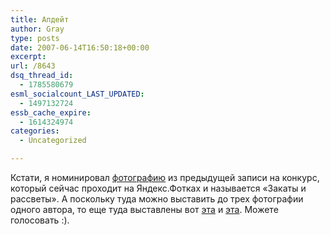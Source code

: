 ```yaml
---
title: Апдейт
author: Gray
type: posts
date: 2007-06-14T16:50:18+00:00
excerpt:
url: /8643
dsq_thread_id:
  - 1785580679
esml_socialcount_LAST_UPDATED:
  - 1497132724
essb_cache_expire:
  - 1614324974
categories:
  - Uncategorized

---
```








Кстати, я номинировал <a href="http://fotki.yandex.ru/users/gray7400/view/3206/" target="_blank">фотографию</a> из предыдущей записи на конкурс, который сейчас проходит на Яндекс.Фотках и называется &#171;Закаты и рассветы&#187;. А поскольку туда можно выставить до трех фотографии одного автора, то еще туда выставлены вот <a href="http://fotki.yandex.ru/users/gray7400/view/8/" target="_blank">эта</a> и <a href="http://fotki.yandex.ru/users/gray7400/view/313/" target="_blank">эта</a>. Можете голосовать :).